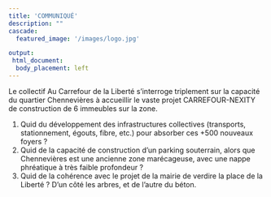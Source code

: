 ```yaml
---
title: 'COMMUNIQUÉ'
description: ""
cascade:
  featured_image: '/images/logo.jpg'

output:
 html_document:
  body_placement: left
---
```

Le collectif Au Carrefour de la Liberté s’interroge triplement sur la capacité du quartier Chennevières à accueillir le vaste projet CARREFOUR-NEXITY de construction de 6 immeubles sur la zone.
1. Quid du développement des infrastructures collectives (transports, stationnement, égouts, fibre, etc.) pour absorber ces +500 nouveaux foyers ?
2. Quid de la capacité de construction d’un parking souterrain, alors que Chennevières est une ancienne zone marécageuse, avec une nappe phréatique à très faible profondeur ?
3. Quid de la cohérence avec le projet de la mairie de verdire la place de la Liberté ? D’un côté les arbres, et de l’autre du béton.
